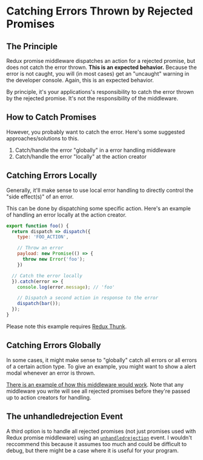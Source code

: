 # Catching Errors Thrown by Rejected Promises

## The Principle

Redux promise middleware dispatches an action for a rejected promise, but does not catch the error thrown. **This is an expected behavior.** Because the error is not caught, you will (in most cases) get an "uncaught" warning in the developer console. Again, this is an expected behavior.

By principle, it's your applications's responsibility to catch the error thrown by the rejected promise. It's not the responsibility of the middleware.

## How to Catch Promises

However, you probably want to catch the error. Here's some suggested approaches/solutions to this.

1. Catch/handle the error "globally" in a error handling middleware
2. Catch/handle the error "locally" at the action creator

## Catching Errors Locally

Generally, it'll make sense to use local error handling to directly control the "side effect(s)" of an error.

This can be done by dispatching some specific action. Here's an example of handling an error locally at the action creator.

```js
export function foo() {
  return dispatch => dispatch({
    type: 'FOO_ACTION',

    // Throw an error
    payload: new Promise(() => {
      throw new Error('foo');
    })

  // Catch the error locally
  }).catch(error => {
    console.log(error.message); // 'foo'

    // Dispatch a second action in response to the error
    dispatch(bar());
  });
}
```

Please note this example requires [Redux Thunk](https://github.com/gaearon/redux-thunk).

## Catching Errors Globally

In some cases, it might make sense to "globally" catch all errors or all errors of a certain action type. To give an example, you might want to show a alert modal whenever an error is thrown.

[There is an example of how this middleware would work](https://github.com/pburtchaell/redux-promise-middleware/blob/master/examples/complex/middleware/error.js). Note that any middleware you write will see all rejected promises before they're passed up to action creators for handling.

## The unhandledrejection Event

A third option is to handle all rejected promises (not just promises used with Redux promise middleware) using an [`unhandledrejection`](https://developer.mozilla.org/en-US/docs/Web/Events/unhandledrejection) event. I wouldn't reccommend this because it assumes too much and could be difficult to debug, but there might be a case where it is useful for your program.
